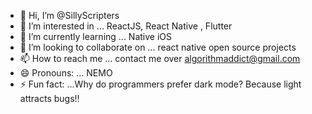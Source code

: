 - 👋 Hi, I’m @SillyScripters
- 👀 I’m interested in ... ReactJS,  React Native , Flutter
- 🌱 I’m currently learning ... Native iOS
- 💞️ I’m looking to collaborate on ... react native open source projects
- 📫 How to reach me ... contact me over algorithmaddict@gmail.com
- 😄 Pronouns: ... NEMO
- ⚡ Fun fact: ...Why do programmers prefer dark mode? Because light attracts bugs!!

<!---
SillyScripters/SillyScripters is a ✨ special ✨ repository because its `README.md` (this file) appears on your GitHub profile.
You can click the Preview link to take a look at your changes.
--->
